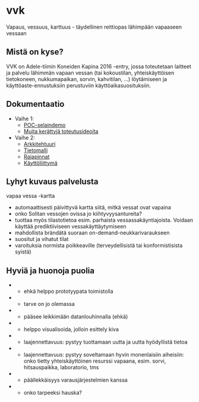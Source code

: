 # vvk

Vapaus, vessuus, karttuus - täydellinen reittiopas lähimpään vapaaseen
vessaan

## Mistä on kyse?

VVK on Adele-tiimin Koneiden Kapina 2016 -entry, jossa toteutetaan
laitteet ja palvelu lähimmän vapaan vessan (tai kokoustilan,
yhteiskäyttöisen tietokoneen, nukkumapaikan, sorvin, kahvitilan, ...)
löytämiseen ja käyttöaste-ennustuksiin perustuviin
käyttöaikasuosituksiin.

## Dokumentaatio
* Vaihe 1:
  * [POC-selaindemo](http://koneidenkapinaadele.github.io/vvk/)
  * [Muita kerättyjä toteutusideoita](https://github.com/KoneidenKapinaAdele/vvk/blob/master/muita-ideoita.md)
* Vaihe 2:
  * [Arkkitehtuuri](https://github.com/KoneidenKapinaAdele/vvk/blob/master/docs/arkkitehtuuri.md)
  * [Tietomalli](https://github.com/KoneidenKapinaAdele/vvk/blob/master/docs/tietomalli.md)
  * [Rajapinnat](https://github.com/KoneidenKapinaAdele/vvk/blob/master/docs/rajapinnat.md)
  * [Käyttöliittymä](http://koneidenkapinaadele.github.io/vvk-ui/)

## Lyhyt kuvaus palvelusta

vapaa vessa -kartta
- automaattisesti päivittyvä kartta siitä, mitkä vessat ovat vapaina
- onko Solitan vessojen ovissa jo kiihtyvyysantureita?
- tuottaa myös tilastotietoa esim. parhaista vessassakäyntiajoista.  Voidaan käyttää prediktiiviseen vessakäyttäytymiseen
- mahdollista brändätä suoraan on-demand-neukkarivaraukseen
- suositut ja vihatut tilat
- varoituksia normista poikkeaville (terveydellisistä tai konformistisista syistä)

## Hyviä ja huonoja puolia

- + ehkä helppo prototyypata toimistolla
- + tarve on jo olemassa
- + pääsee leikkimään datanlouhinnalla (ehkä)
- + helppo visualisoida, jolloin esittely kiva
- + laajennettavuus: pystyy tuottamaan uutta ja uutta hyödyllistä tietoa
- + laajennettavuus: pystyy soveltamaan hyvin monenlaisiin aiheisiin: onko tietty yhteiskäyttöinen resurssi vapaana, esim. sorvi, hitsauspaikka, laboratorio, tms
- - päällekkäisyys varausjärjestelmien kanssa
- - onko tarpeeksi hauska?

